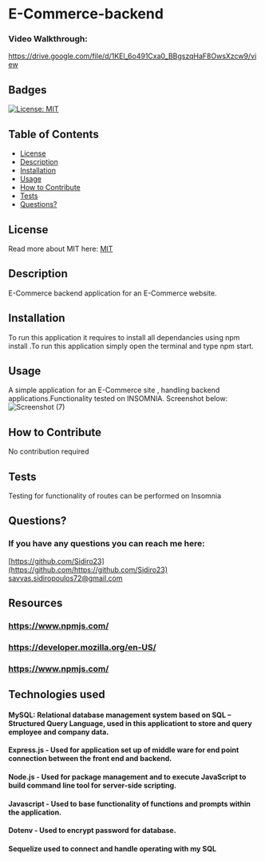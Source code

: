 # E-Commerce-backend

### Video Walkthrough:
https://drive.google.com/file/d/1KEl_6o491Cxa0_BBgszqHaF8OwsXzcw9/view


  ## Badges
  [![License: MIT](https://img.shields.io/badge/License-MIT-yellow.svg)](https://opensource.org/licenses/MIT)
  ## Table of Contents
  * [License](#license)
  * [Description](#description)
  * [Installation](#installation)
  * [Usage](#usage)
  * [How to Contribute](#how-to-contribute)
  * [Tests](#tests)
  * [Questions?](#questions)
  
  ## License
  Read more about MIT here:
  [MIT](https://opensource.org/licenses/MIT)
  ## Description
  E-Commerce backend application for an E-Commerce website.
  ## Installation
  To run this application it requires to install all dependancies using npm install .To run this application simply open the terminal and type npm start.
  ## Usage
  A simple application for an E-Commerce site , handling backend applications.Functionality tested on INSOMNIA. Screenshot below:
  ![Screenshot (7)](https://user-images.githubusercontent.com/106550353/183260772-a5611979-a9f0-42c5-b997-421571fa28d4.png)

  
  ## How to Contribute
  No contribution required
  
  ## Tests
  Testing for functionality of routes can be performed on Insomnia
  ## Questions?
  ### If you have any questions you can reach me here: 
  [https://github.com/Sidiro23](https://github.com/https://github.com/Sidiro23)  
  savvas.sidiropoulos72@gmail.com
 
 
  ## Resources
  ### https://www.npmjs.com/
  ### https://developer.mozilla.org/en-US/
  ### https://www.npmjs.com/
  
  ## Technologies used
   #### MySQL: Relational database management system based on SQL – Structured Query Language, used in this applicationt to store and query employee and company          data.
   #### Express.js - Used for application set up of middle ware for end point connection between the front end and backend.
   #### Node.js - Used for package management and to execute JavaScript to build command line tool for server-side scripting.
   #### Javascript - Used to base functionality of functions and prompts within the application.
   #### Dotenv - Used to encrypt password for database.
   #### Sequelize used to connect and handle operating with my SQL
  

